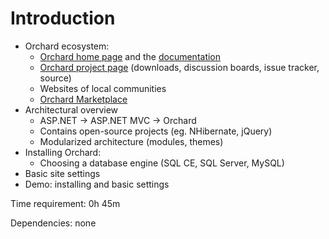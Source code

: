 # Introduction



- Orchard ecosystem:
	- [Orchard home page](http://orchardproject.net) and the [documentation](http://docs.orchardproject.net)
	- [Orchard project page](http://orchard.codeplex.com) (downloads, discussion boards, issue tracker, source)
	- Websites of local communities
	- [Orchard Marketplace](http://orchardmarket.net)
- Architectural overview
	- ASP.NET -> ASP.NET MVC -> Orchard
	- Contains open-source projects (eg. NHibernate, jQuery)
	- Modularized architecture (modules, themes)
- Installing Orchard:
	- Choosing a database engine (SQL CE, SQL Server, MySQL)
- Basic site settings
- Demo: installing and basic settings

Time requirement: 0h 45m

Dependencies: none